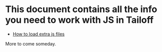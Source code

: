 # This document contains all the info you need to work with JS in Tailoff

- [How to load extra js files](./load-extra-js-file.md)

More to come someday.
